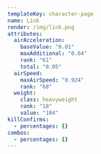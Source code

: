 ```yaml
---
templateKey: character-page
name: Link
render: /img/link.png
attributes:
  airAcceleration:
    baseValue: "0.01"
    maxAdditional: "0.04"
    rank: "61"
    total: "0.05"
  airSpeed:
    maxAirSpeed: "0.924"
    rank: "68"
  weight:
    class: heavyweight
    rank: "18"
    value: "104"
killConfirms:
  - percentages: {}
combos:
  - percentages: {}
---
```

